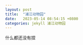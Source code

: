 ```yaml
---
layout: post
title:  "浦江动物园"
date:   2023-05-14 08:54:15 +0800
categories: jekyll 浦江动物园
---
```




什么都还没有捏
